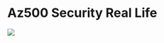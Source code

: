 # Az500 Security Real Life

![](https://www.reimling.eu/wp-content/uploads/2020/04/Az-500-article-logo-1-672x372.png)
